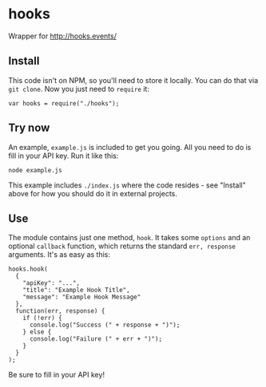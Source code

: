 hooks
=========================================

Wrapper for http://hooks.events/

Install
-------
This code isn't on NPM, so you'll need to store it locally. You can do that via `git clone`. Now you just need to `require` it:

    var hooks = require("./hooks");

Try now
-------
An example, `example.js` is included to get you going. All you need to do is fill in your API key. Run it like this:

	node example.js

This example includes `./index.js` where the code resides - see "Install" above for how you should do it in external projects.

Use
---
The module contains just one method, `hook`. It takes some `options` and an optional `callback` function, which returns the standard `err, response` arguments. It's as easy as this:

    hooks.hook(
      {
        "apiKey": "...",
        "title": "Example Hook Title",
        "message": "Example Hook Message"
      },
      function(err, response) {
        if (!err) {
          console.log("Success (" + response + ")");
        } else {
          console.log("Failure (" + err + ")");
        }
      }
    );

Be sure to fill in your API key!